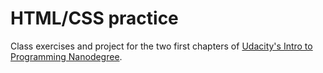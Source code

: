 # HTML/CSS practice

Class exercises and project for the two first chapters of [Udacity's Intro to Programming Nanodegree](https://www.udacity.com/course/intro-to-programming-nanodegree--nd000).

